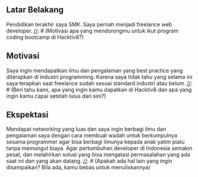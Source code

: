 [//]: # (Ceritakan sedikit tentang latar belakangmu seperti pendidikan terakhir atau pekerjaan sebelumnya)
## Latar Belakang
Pendidikan terakhir saya SMK.
Saya pernah menjadi freelance web developer.
[//]: # (Motivasi apa yang mendorongmu untuk ikut program coding bootcamp di Hacktiv8?)
## Motivasi
Saya ingin mendapatkan ilmu dan pengalaman yang best practice yang diterapkan di industri programming.
Karena saya tidak tahu yang selama ini saya terapkan saat freelance sudah sesuai standard industri atau belum.
[//]: # (Beri tahu kami, apa yang ingin kamu dapatkan di Hacktiv8 dan apa yang ingin kamu capai setelah lulus dari sini?)
## Ekspektasi
Mendapat networking yang luas dan saya ingin berbagi ilmu dan pengalaman saya dengan cara membuat wadah untuk berkumpulnya sesama programmer agar bisa berbagi ilmunya kepada anak yatim piatu tanpa memungut biaya. Agar pertumbuhan developer di Indonesia semakin pesat, dan melahirkan solusi yang bisa mengatasi permasalahan yang ada saat ini dan yang akan datang.
[//]: # (Apakah ada hal lain yang ingin disampaikan? Bila ada, kamu bebas untuk menuliskannya)
